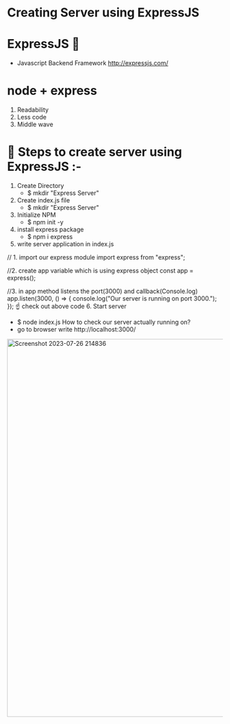 # Creating Server using ExpressJS

# ExpressJS 💜
- Javascript Backend Framework
  http://expressjs.com/ 
# node + express
   1. Readability
   2. Less code
   3. Middle wave

# 🚀 Steps to create server using ExpressJS :- 
1. Create Directory
   - $ mkdir "Express Server"
3. Create index.js file
   - $ mkdir "Express Server"
5. Initialize NPM
   - $ npm init -y 
4. install express package
   - $ npm i express
5. write server application in index.js
    
// 1. import our express module
import express from "express";

//2. create app variable which is using express object
const app = express();

//3. in app method listens the port(3000) and callback(Console.log)
app.listen(3000, () => {
    console.log("Our server is running on port 3000.");
});
☝️ check out above code 
6. Start server
   - $ node index.js
How to check our server actually running on?
  - go to browser write
    http://localhost:3000/


<img width="881" alt="Screenshot 2023-07-26 214836" src="https://github.com/aishwarya0714/FullStackWebDevelopment/assets/136805991/c03aa906-78e5-4667-b363-de632b305e60">

